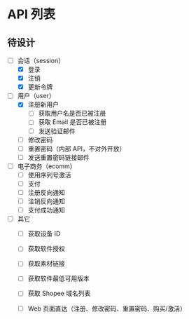 # API 列表

## 待设计

- [ ] 会话（session）
  - [x] 登录
  - [x] 注销
  - [x] 更新令牌
- [ ] 用户（user）
  - [x] 注册新用户
    - [ ] 获取用户名是否已被注册
    - [ ] 获取 Email 是否已被注册
    - [ ] 发送验证邮件
  - [ ] 修改密码
  - [ ] 重置密码（内部 API，不对外开放）
  - [ ] 发送重置密码链接邮件
- [ ] 电子商务（ecomm）
  - [ ] 使用序列号激活
  - [ ] 支付
  - [ ] 注册反向通知
  - [ ] 注销反向通知
  - [ ] 支付成功通知
- [ ] 其它
  - [ ] 获取设备 ID
  - [ ] 获取软件授权
  - [ ] 获取素材链接
  - [ ] 获取软件最低可用版本
  - [ ] 获取 Shopee 域名列表
  - [ ] Web 页面直达（注册、修改密码、重置密码、购买/激活）

